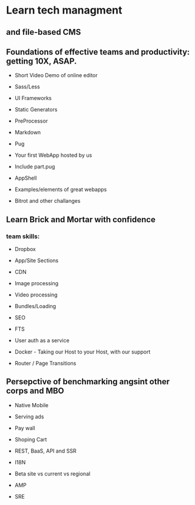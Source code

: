 
# Learn tech managment 
## and file-based CMS


##  Foundations of effective teams and productivity: getting 10X, ASAP.

- Short Video Demo of online editor

- Sass/Less

- UI Frameworks

- Static Generators

- PreProcessor

- Markdown

- Pug

- Your first WebApp hosted by us

- Include part.pug

- AppShell

- Examples/elements of great webapps

- Bitrot and other challanges


## Learn Brick and Mortar with confidence
### team skills:

- Dropbox

- App/Site Sections

- CDN

- Image processing

- Video processing

- Bundles/Loading

- SEO

- FTS

- User auth as a service

- Docker - Taking our Host to your Host, with our support

- Router / Page Transitions


## Persepctive of benchmarking angsint other corps and MBO

- Native Mobile 

- Serving ads

- Pay wall

- Shoping Cart

- REST, BaaS, API and SSR

- I18N

- Beta site vs current vs regional

- AMP

- SRE

